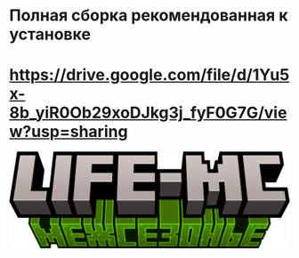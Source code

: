 # Полная сборка рекомендованная к установке
# https://drive.google.com/file/d/1Yu5x-8b_yiR0Ob29xoDJkg3j_fyF0G7G/view?usp=sharing
<img src="/assets/межсезонье.png" align="right" width="1920px" alt="LIFEMC">

